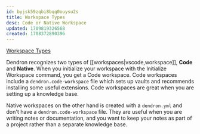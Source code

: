 ```yaml
---
id: byjsk59zqbi8bqq0ouysu2s
title: Workspace Types
desc: Code or Native Workspace
updated: 1709819326568
created: 1708372890396
---
```


[Workspace Types](https://wiki.dendron.so/notes/c4cf5519-f7c2-4a23-b93b-1c9a02880f6b/)

Dendron recognizes two types of [[workspaces|vscode,workspace]], **Code** and
**Native**. When you initialize your workspace with the Initialize Workspace
command, you get a Code workspace. Code workspaces include a
`dendron.code-workspace` file which sets up vaults and recommends installing
some useful extensions. Code workspaces are great when you are setting up a
knowledge base.

Native workspaces on the other hand is created with a `dendron.yml` and don't
have a `dendron.code-workspace` file. They are useful when you are writing notes
or documentation, and you want to keep your notes as part of a project rather
than a separate knowledge base.
